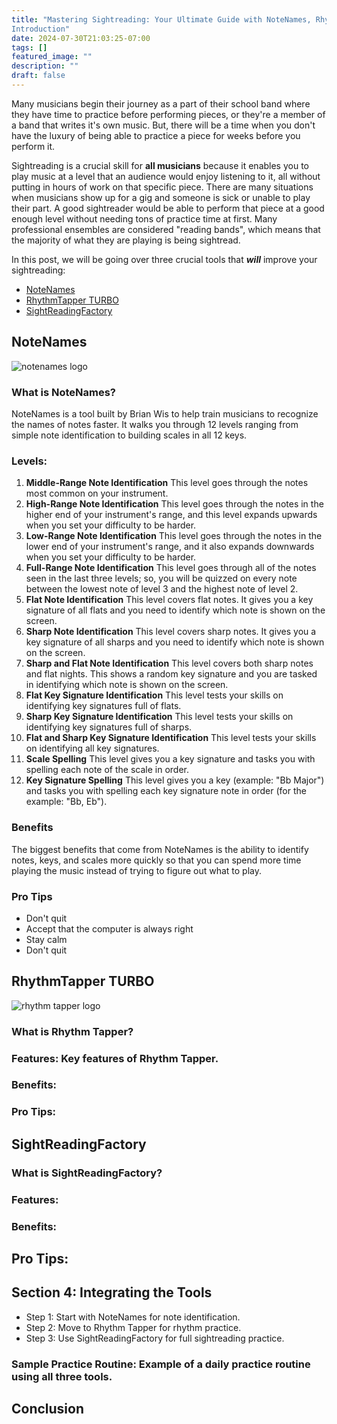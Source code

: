 ```yaml
---
title: "Mastering Sightreading: Your Ultimate Guide with NoteNames, Rhythm Tapper, and SightReadingFactory
Introduction"
date: 2024-07-30T21:03:25-07:00
tags: []
featured_image: ""
description: ""
draft: false
---
```


Many musicians begin their journey as a part of their school band where they have time to practice before performing pieces, or they're a member of a band that writes it's own music. But, there will be a time when you don't have the luxury of being able to practice a piece for weeks before you perform it.

Sightreading is a crucial skill for **all musicians** because it enables you to play music at a level that an audience would enjoy listening to it, all without putting in hours of work on that specific piece. There are many situations when musicians show up for a gig and someone is sick or unable to play their part. A good sightreader would be able to perform that piece at a good enough level without needing tons of practice time at first. Many professional ensembles are considered "reading bands", which means that the majority of what they are playing is being sightread.

In this post, we will be going over three crucial tools that ***will*** improve your sightreading:
 - [NoteNames](https://brianwis.com/notenames/#)
 - [RhythmTapper TURBO](https://apps.apple.com/us/app/rhythmtapper-turbo/id1447284690)
 - [SightReadingFactory](https://www.sightreadingfactory.com/app)

## NoteNames

![notenames logo](/img/post_img/NNlogo.png)

### What is NoteNames?

NoteNames is a tool built by Brian Wis to help train musicians to recognize the names of notes faster. It walks you through 12 levels ranging from simple note identification to building scales in all 12 keys.

### Levels:

 1. **Middle-Range Note Identification** This level goes through the notes most common on your instrument.
 2. **High-Range Note Identification** This level goes through the notes in the higher end of your instrument's range, and this level expands upwards when you set your difficulty to be harder.
 3. **Low-Range Note Identification** This level goes through the notes in the lower end of your instrument's range, and it also expands downwards when you set your difficulty to be harder.
 4. **Full-Range Note Identification** This level goes through all of the notes seen in the last three levels; so, you will be quizzed on every note between the lowest note of level 3 and the highest note of level 2.
 5. **Flat Note Identification** This level covers flat notes. It gives you a key signature of all flats and you need to identify which note is shown on the screen.
 6. **Sharp Note Identification** This level covers sharp notes. It gives you a key signature of all sharps and you need to identify which note is shown on the screen.
 7. **Sharp and Flat Note Identification** This level covers both sharp notes and flat nights. This shows a random key signature and you are tasked in identifying which note is shown on the screen.
 8. **Flat Key Signature Identification** This level tests your skills on identifying key signatures full of flats.
 9. **Sharp Key Signature Identification** This level tests your skills on identifying key signatures full of sharps.
 10. **Flat and Sharp Key Signature Identification** This level tests your skills on identifying all key signatures.
 11. **Scale Spelling** This level gives you a key signature and tasks you with spelling each note of the scale in order.
 12. **Key Signature Spelling** This level gives you a key (example: "Bb Major") and tasks you with spelling each key signature note in order (for the example: "Bb, Eb").

### Benefits

The biggest benefits that come from NoteNames is the ability to identify notes, keys, and scales more quickly so that you can spend more time playing the music instead of trying to figure out what to play.

### Pro Tips

 - Don't quit
 - Accept that the computer is always right
 - Stay calm
 - Don't quit


## RhythmTapper TURBO

![rhythm tapper logo](/img/post_img/RTlogo.webp)

### What is Rhythm Tapper?


### Features: Key features of Rhythm Tapper.


### Benefits:


### Pro Tips:




## SightReadingFactory


### What is SightReadingFactory?


### Features:



### Benefits:


## Pro Tips:


## Section 4: Integrating the Tools

 - Step 1: Start with NoteNames for note identification.
 - Step 2: Move to Rhythm Tapper for rhythm practice.
 - Step 3: Use SightReadingFactory for full sightreading practice.


### Sample Practice Routine: Example of a daily practice routine using all three tools.


## Conclusion
